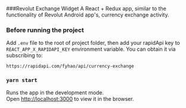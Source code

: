 ###Revolut Exchange Widget
A React + Redux app, similar to the functionality of Revolut Android app's, currency exchange activity.

### Before running the project 
Add `.env` file to the root of project folder, then add your rapidApi key to `REACT_APP_X_RAPIDAPI_KEY`
environment variable. 
You can obtain it via subscribing to: 

`https://rapidapi.com/fyhao/api/currency-exchange`

### `yarn start`

Runs the app in the development mode.<br />
Open [http://localhost:3000](http://localhost:3000) to view it in the browser.
